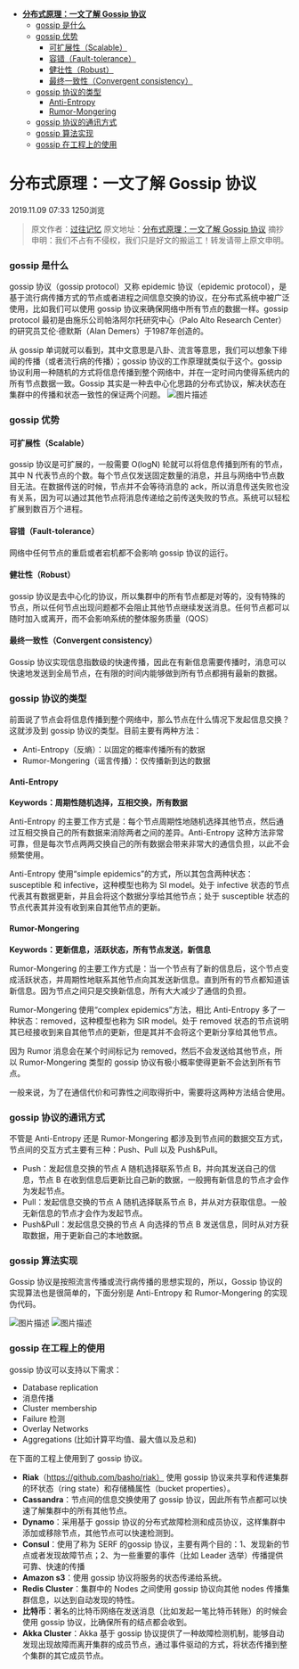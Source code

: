 - [**分布式原理：一文了解 Gossip 协议**](#head1)
	- [gossip 是什么](#head2)
	- [gossip 优势](#head3)
		- [ 可扩展性（Scalable）](#head4)
		- [ 容错（Fault-tolerance）](#head5)
		- [ 健壮性（Robust）](#head6)
		- [最终一致性（Convergent consistency）](#head7)
	- [gossip 协议的类型](#head8)
		- [ Anti-Entropy](#head9)
		- [ Rumor-Mongering](#head10)
	- [gossip 协议的通讯方式](#head11)
	- [gossip 算法实现](#head12)
	- [gossip 在工程上的使用](#head13)
# <span id="head1">**分布式原理：一文了解 Gossip 协议**</span>

2019.11.09 07:33 1250浏览

> 原文作者：[过往记忆](https://www.iteblog.com/)
> 原文地址：[分布式原理：一文了解 Gossip 协议](https://www.iteblog.com/archives/2505.html)
> 摘抄申明：我们不占有不侵权，我们只是好文的搬运工！转发请带上原文申明。

### <span id="head2">gossip 是什么</span>

gossip 协议（gossip protocol）又称 epidemic 协议（epidemic protocol），是基于流行病传播方式的节点或者进程之间信息交换的协议，在分布式系统中被广泛使用，比如我们可以使用 gossip 协议来确保网络中所有节点的数据一样。gossip protocol 最初是由施乐公司帕洛阿尔托研究中心（Palo Alto Research Center）的研究员艾伦·德默斯（Alan Demers）于1987年创造的。

从 gossip 单词就可以看到，其中文意思是八卦、流言等意思，我们可以想象下绯闻的传播（或者流行病的传播）；gossip 协议的工作原理就类似于这个。gossip 协议利用一种随机的方式将信息传播到整个网络中，并在一定时间内使得系统内的所有节点数据一致。Gossip 其实是一种去中心化思路的分布式协议，解决状态在集群中的传播和状态一致性的保证两个问题。
![图片描述](https://img1.sycdn.imooc.com/5dc5f9490001357005300245.gif)

### <span id="head3">gossip 优势</span>

#### <span id="head4"> 可扩展性（Scalable）</span>

gossip 协议是可扩展的，一般需要 O(logN) 轮就可以将信息传播到所有的节点，其中 N 代表节点的个数。每个节点仅发送固定数量的消息，并且与网络中节点数目无法。在数据传送的时候，节点并不会等待消息的 ack，所以消息传送失败也没有关系，因为可以通过其他节点将消息传递给之前传送失败的节点。系统可以轻松扩展到数百万个进程。

#### <span id="head5"> 容错（Fault-tolerance）</span>

网络中任何节点的重启或者宕机都不会影响 gossip 协议的运行。

#### <span id="head6"> 健壮性（Robust）</span>

gossip 协议是去中心化的协议，所以集群中的所有节点都是对等的，没有特殊的节点，所以任何节点出现问题都不会阻止其他节点继续发送消息。任何节点都可以随时加入或离开，而不会影响系统的整体服务质量（QOS）

#### <span id="head7">最终一致性（Convergent consistency）</span>

Gossip 协议实现信息指数级的快速传播，因此在有新信息需要传播时，消息可以快速地发送到全局节点，在有限的时间内能够做到所有节点都拥有最新的数据。

### <span id="head8">gossip 协议的类型</span>

前面说了节点会将信息传播到整个网络中，那么节点在什么情况下发起信息交换？这就涉及到 gossip 协议的类型。目前主要有两种方法：

- Anti-Entropy（反熵）：以固定的概率传播所有的数据
- Rumor-Mongering（谣言传播）：仅传播新到达的数据

#### <span id="head9"> Anti-Entropy</span>

**Keywords：周期性随机选择，互相交换，所有数据**

Anti-Entropy 的主要工作方式是：每个节点周期性地随机选择其他节点，然后通过互相交换自己的所有数据来消除两者之间的差异。Anti-Entropy 这种方法非常可靠，但是每次节点两两交换自己的所有数据会带来非常大的通信负担，以此不会频繁使用。

Anti-Entropy 使用“simple epidemics”的方式，所以其包含两种状态：susceptible 和 infective，这种模型也称为 SI model。处于 infective 状态的节点代表其有数据更新，并且会将这个数据分享给其他节点；处于 susceptible 状态的节点代表其并没有收到来自其他节点的更新。

#### <span id="head10"> Rumor-Mongering</span>

**Keywords：更新信息，活跃状态，所有节点发送，新信息**

Rumor-Mongering 的主要工作方式是：当一个节点有了新的信息后，这个节点变成活跃状态，并周期性地联系其他节点向其发送新信息。直到所有的节点都知道该新信息。因为节点之间只是交换新信息，所有大大减少了通信的负担。

Rumor-Mongering 使用“complex epidemics”方法，相比 Anti-Entropy 多了一种状态：removed，这种模型也称为 SIR model。处于 removed 状态的节点说明其已经接收到来自其他节点的更新，但是其并不会将这个更新分享给其他节点。

因为 Rumor 消息会在某个时间标记为 removed，然后不会发送给其他节点，所以 Rumor-Mongering 类型的 gossip 协议有极小概率使得更新不会达到所有节点。

一般来说，为了在通信代价和可靠性之间取得折中，需要将这两种方法结合使用。

### <span id="head11">gossip 协议的通讯方式</span>

不管是 Anti-Entropy 还是 Rumor-Mongering 都涉及到节点间的数据交互方式，节点间的交互方式主要有三种：Push、Pull 以及 Push&Pull。

- Push：发起信息交换的节点 A 随机选择联系节点 B，并向其发送自己的信息，节点 B 在收到信息后更新比自己新的数据，一般拥有新信息的节点才会作为发起节点。
- Pull：发起信息交换的节点 A 随机选择联系节点 B，并从对方获取信息。一般无新信息的节点才会作为发起节点。
- Push&Pull：发起信息交换的节点 A 向选择的节点 B 发送信息，同时从对方获取数据，用于更新自己的本地数据。

### <span id="head12">gossip 算法实现</span>

Gossip 协议是按照流言传播或流行病传播的思想实现的，所以，Gossip 协议的实现算法也是很简单的，下面分别是 Anti-Entropy 和 Rumor-Mongering 的实现伪代码。

![图片描述](https://img1.sycdn.imooc.com/5dc5fa08000153bb08230324.png)
![图片描述](https://img1.sycdn.imooc.com/5dc5fa1c0001992908200387.png)

### <span id="head13">gossip 在工程上的使用</span>

gossip 协议可以支持以下需求：

- Database replication
- 消息传播
- Cluster membership
- Failure 检测
- Overlay Networks
- Aggregations (比如计算平均值、最大值以及总和)

在下面的工程上使用到了 gossip 协议。

- **Riak**（https://github.com/basho/riak） 使用 gossip 协议来共享和传递集群的环状态（ring state）和存储桶属性（bucket properties）。
- **Cassandra**：节点间的信息交换使用了 gossip 协议，因此所有节点都可以快速了解集群中的所有其他节点。
- **Dynamo**：采用基于 gossip 协议的分布式故障检测和成员协议，这样集群中添加或移除节点，其他节点可以快速检测到。
- **Consul**：使用了称为 SERF 的gossip 协议，主要有两个目的：1、发现新的节点或者发现故障节点；2、为一些重要的事件（比如 Leader 选举）传播提供可靠、快速的传播
- **Amazon s3**：使用 gossip 协议将服务的状态传递给系统。
- **Redis Cluster**：集群中的 Nodes 之间使用 gossip 协议向其他 nodes 传播集群信息，以达到自动发现的特性。
- **比特币**：著名的比特币网络在发送消息（比如发起一笔比特币转账）的时候会使用 gossip 协议，比确保所有的结点都会收到。
- **Akka Cluster**：Akka 基于 gossip 协议提供了一种故障检测机制，能够自动发现出现故障而离开集群的成员节点，通过事件驱动的方式，将状态传播到整个集群的其它成员节点。
